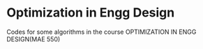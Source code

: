 # Optimization in Engg Design
Codes for some algorithms in the course OPTIMIZATION IN ENGG DESIGN(MAE 550)
